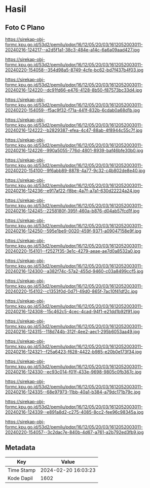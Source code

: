 # Hasil

## Foto C Plano

https://sirekap-obj-formc.kpu.go.id/53d2/pemilu/pdpr/16/12/05/20/03/1612052003011-20240216-124217--a2d5f1a1-38c3-484e-a14c-6a6a09aad427.jpg

https://sirekap-obj-formc.kpu.go.id/53d2/pemilu/pdpr/16/12/05/20/03/1612052003011-20240220-154058--354d98a5-8749-4cfe-bc62-bd7f437b4f03.jpg

https://sirekap-obj-formc.kpu.go.id/53d2/pemilu/pdpr/16/12/05/20/03/1612052003011-20240216-124220--dc91fd66-e476-4128-8b50-f87573bc33d4.jpg

https://sirekap-obj-formc.kpu.go.id/53d2/pemilu/pdpr/16/12/05/20/03/1612052003011-20240220-154059--f5ac9f32-f71a-441f-832b-6cdab0a68d1b.jpg

https://sirekap-obj-formc.kpu.go.id/53d2/pemilu/pdpr/16/12/05/20/03/1612052003011-20240216-124222--b2829387-efea-4c47-88ab-4f8944c55c7f.jpg

https://sirekap-obj-formc.kpu.go.id/53d2/pemilu/pdpr/16/12/05/20/03/1612052003011-20240216-124226--990a5055-776d-4801-8939-baf46bfe30b0.jpg

https://sirekap-obj-formc.kpu.go.id/53d2/pemilu/pdpr/16/12/05/20/03/1612052003011-20240220-154100--9f6abb89-8878-4a77-9c32-c4b802de8e40.jpg

https://sirekap-obj-formc.kpu.go.id/53d2/pemilu/pdpr/16/12/05/20/03/1612052003011-20240216-124236--e917af22-f8be-4a7f-a7a1-630d22224a24.jpg

https://sirekap-obj-formc.kpu.go.id/53d2/pemilu/pdpr/16/12/05/20/03/1612052003011-20240216-124245--2258180f-395f-460a-b876-d04ab57fcd1f.jpg

https://sirekap-obj-formc.kpu.go.id/53d2/pemilu/pdpr/16/12/05/20/03/1612052003011-20240216-124250--595e1be9-0020-459f-9371-a09047158e9f.jpg

https://sirekap-obj-formc.kpu.go.id/53d2/pemilu/pdpr/16/12/05/20/03/1612052003011-20240220-154101--f2527f35-3e1c-4279-aeae-ae7d0a8532a0.jpg

https://sirekap-obj-formc.kpu.go.id/53d2/pemilu/pdpr/16/12/05/20/03/1612052003011-20240216-124300--a382f74c-57a2-455d-9460-c03a8499ccf5.jpg

https://sirekap-obj-formc.kpu.go.id/53d2/pemilu/pdpr/16/12/05/20/03/1612052003011-20240220-154102--c1353f0d-0d71-49d0-865f-7ac10f41df2c.jpg

https://sirekap-obj-formc.kpu.go.id/53d2/pemilu/pdpr/16/12/05/20/03/1612052003011-20240216-124308--15c462c5-4cec-4cad-94f1-e21dd1b92f91.jpg

https://sirekap-obj-formc.kpu.go.id/53d2/pemilu/pdpr/16/12/05/20/03/1612052003011-20240216-124315--118d744b-312f-4ee2-aec1-295b6053aa49.jpg

https://sirekap-obj-formc.kpu.go.id/53d2/pemilu/pdpr/16/12/05/20/03/1612052003011-20240216-124321--f25a6423-f628-4422-b985-e20b0e173f34.jpg

https://sirekap-obj-formc.kpu.go.id/53d2/pemilu/pdpr/16/12/05/20/03/1612052003011-20240216-124330--ec93c014-f01f-433e-9698-9805c0fb367c.jpg

https://sirekap-obj-formc.kpu.go.id/53d2/pemilu/pdpr/16/12/05/20/03/1612052003011-20240216-124335--68e97973-11bb-40a1-b384-a79dc171b79c.jpg

https://sirekap-obj-formc.kpu.go.id/53d2/pemilu/pdpr/16/12/05/20/03/1612052003011-20240216-124339--e891a8d2-c275-4085-8cc2-fee96c98345a.jpg

https://sirekap-obj-formc.kpu.go.id/53d2/pemilu/pdpr/16/12/05/20/03/1612052003011-20240220-154057--3c2dac7e-840b-4d67-a761-a2b792ed3fb9.jpg


## Metadata

| Key        | Value               |
| ---------- | ------------------- |
| Time Stamp | 2024-02-20 16:03:23 |
| Kode Dapil | 1602                |




